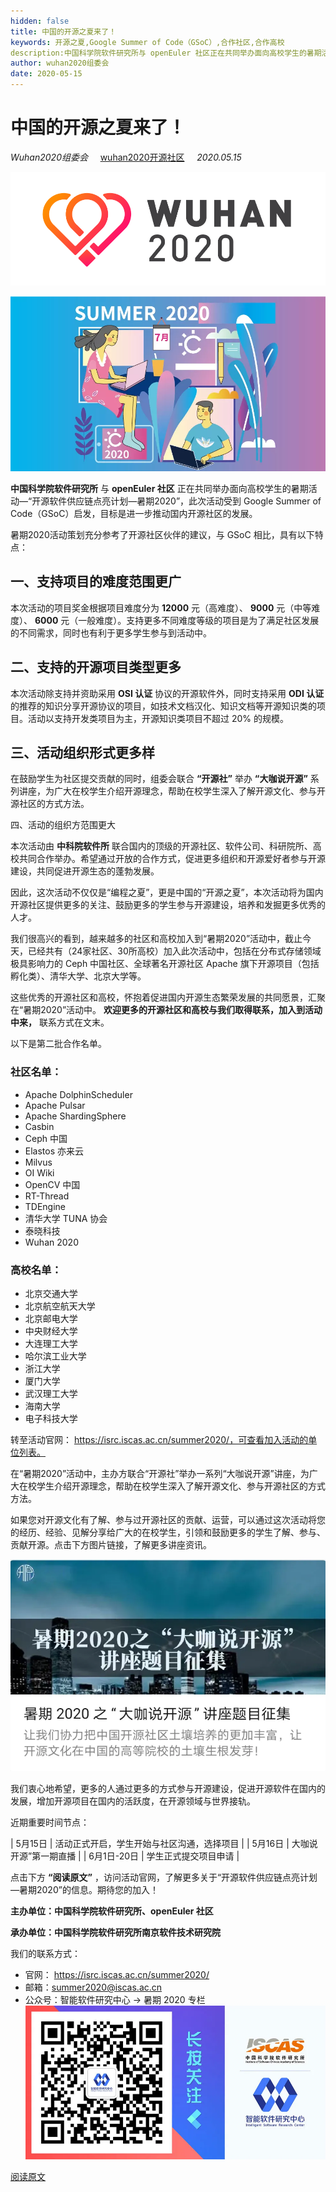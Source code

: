 ```yaml
---
hidden: false
title: 中国的开源之夏来了！ 
keywords: 开源之夏,Google Summer of Code（GSoC）,合作社区,合作高校
description:中国科学院软件研究所与 openEuler 社区正在共同举办面向高校学生的暑期活动—“开源软件供应链点亮计划—暑期2020”，此次活动受到 Google Summer of Code（GSoC）启发，目标是进一步推动国内开源社区的发展。
author: wuhan2020组委会
date: 2020-05-15
---
```


# 中国的开源之夏来了！ 
*Wuhan2020组委会* 
&nbsp;&nbsp;&nbsp;<!-- 空格 -->
[wuhan2020开源社区](https://community.wuhan2020.org.cn/zh-cn/)
&nbsp;&nbsp;&nbsp;<!-- 空格 -->
*2020.05.15*

![avatar](/images/wuhan2020.png)

![avatar](/images/blog/picture/64025)

**中国科学院软件研究所**
与
**openEuler 社区**
正在共同举办面向高校学生的暑期活动—“开源软件供应链点亮计划—暑期2020”，此次活动受到 Google Summer of Code（GSoC）启发，目标是进一步推动国内开源社区的发展。


暑期2020活动策划充分参考了开源社区伙伴的建议，与 GSoC 相比，具有以下特点：

## 一、支持项目的难度范围更广

本次活动的项目奖金根据项目难度分为
**12000**
元（高难度）、
**9000**
元（中等难度）、
**6000**
元（一般难度）。支持更多不同难度等级的项目是为了满足社区发展的不同需求，同时也有利于更多学生参与到活动中。

## 二、支持的开源项目类型更多

本次活动除支持并资助采用 
**OSI 认证**
协议的开源软件外，同时支持采用 
**ODI 认证**
的推荐的知识分享开源协议的项目，如技术文档汉化、知识文档等开源知识类的项目。活动以支持开发类项目为主，开源知识类项目不超过 20% 的规模。

## 三、活动组织形式更多样

在鼓励学生为社区提交贡献的同时，组委会联合
**“开源社”**
举办
**“大咖说开源”**
系列讲座，为广大在校学生介绍开源理念，帮助在校学生深入了解开源文化、参与开源社区的方式方法。


四、活动的组织方范围更大

本次活动由
**中科院软件所**
联合国内的顶级的开源社区、软件公司、科研院所、高校共同合作举办。希望通过开放的合作方式，促进更多组织和开源爱好者参与开源建设，共同促进开源生态的蓬勃发展。

因此，这次活动不仅仅是“编程之夏”，更是中国的“开源之夏”，本次活动将为国内开源社区提供更多的关注、鼓励更多的学生参与开源建设，培养和发掘更多优秀的人才。


我们很高兴的看到，越来越多的社区和高校加入到“暑期2020”活动中，截止今天，已经共有（24家社区、30所高校）加入此次活动中，包括在分布式存储领域极具影响力的 Ceph 中国社区、全球著名开源社区 Apache 旗下开源项目（包括孵化类）、清华大学、北京大学等。


这些优秀的开源社区和高校，怀抱着促进国内开源生态繁荣发展的共同愿景，汇聚在“暑期2020”活动中。
**欢迎更多的开源社区和高校与我们取得联系，加入到活动中来，**
联系方式在文末。


以下是第二批合作名单。


### 社区名单：

+ Apache DolphinScheduler
+ Apache Pulsar
+ Apache ShardingSphere
+ Casbin
+ Ceph 中国
+ Elastos 亦来云
+ Milvus
+  OI Wiki
+ OpenCV 中国
+ RT-Thread
+ TDEngine
+ 清华大学 TUNA 协会
+ 泰晓科技
+ Wuhan 2020
### 高校名单：
+ 北京交通大学
+ 北京航空航天大学
+ 北京邮电大学
+ 中央财经大学
+ 大连理工大学
+ 哈尔滨工业大学
+ 浙江大学
+ 厦门大学
+ 武汉理工大学
+ 海南大学
+ 电子科技大学

转至活动官网：
https://isrc.iscas.ac.cn/summer2020/，可查看加入活动的单位列表。



在“暑期2020”活动中，主办方联合“开源社”举办一系列“大咖说开源”讲座，为广大在校学生介绍开源理念，帮助在校学生深入了解开源文化、参与开源社区的方式方法。


如果您对开源文化有了解、参与过开源社区的贡献、运营，可以通过这次活动将您的经历、经验、见解分享给广大的在校学生，引领和鼓励更多的学生了解、参与、贡献开源。点击下方图片链接，了解更多讲座资讯。

![avatar](/images/blog/picture/64024)

我们衷心地希望，更多的人通过更多的方式参与开源建设，促进开源软件在国内的发展，增加开源项目在国内的活跃度，在开源领域与世界接轨。

近期重要时间节点：

| 5月15日     | 活动正式开启，学生开始与社区沟通，选择项目 |
| 5月16日     | 大咖说开源”第一期直播                      |
| 6月1日-20日 | 学生正式提交项目申请                       |


点击下方
**“阅读原文”**
，访问活动官网，了解更多关于“开源软件供应链点亮计划—暑期2020”的信息。期待您的加入！


**主办单位：中国科学院软件研究所、openEuler 社区**

**承办单位：中国科学院软件研究所南京软件技术研究院**


我们的联系方式：
+ 官网：
    https://isrc.iscas.ac.cn/summer2020/
+ 邮箱：summer2020@iscas.ac.cn
+ 公众号：智能软件研究中心 -> 暑期 2020 专栏
![avatar](/images/blog/picture/64026)

[阅读原文](https://mp.weixin.qq.com/s?__biz=MzUzOTQ4NjU2NQ==&mid=2247484380&idx=2&sn=ced010ecc03cb3833be466e89fdde84f&chksm=fac6f3d6cdb17ac069b4111d337553a54f8854d814d74346bd9df6828c384e2be0ffd9257e43&scene=0&xtrack=1#rd)
